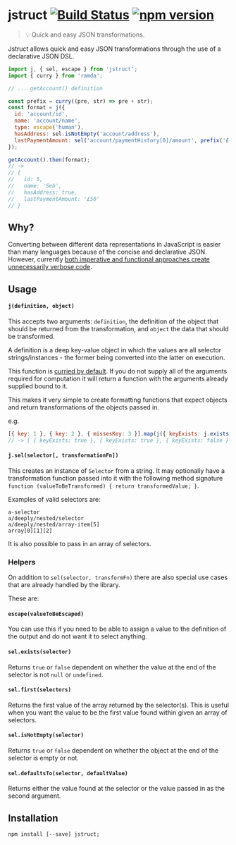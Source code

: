 # jstruct [![Build Status](https://travis-ci.org/sebinsua/jstruct.png)](https://travis-ci.org/sebinsua/jstruct) [![npm version](https://badge.fury.io/js/jstruct.svg)](https://npmjs.org/package/jstruct)
> :bulb: Quick and easy JSON transformations.

Jstruct allows quick and easy JSON transformations through the use of a declarative JSON DSL.

```javascript
import j, { sel, escape } from 'jstruct';
import { curry } from 'ramda';

// ... getAccount() definition

const prefix = curry((pre, str) => pre + str);
const format = j({
  id: 'account/id',
  name: 'account/name',
  type: escape('human'),
  hasAddress: sel.isNotEmpty('account/address'),
  lastPaymentAmount: sel('account/paymentHistory[0]/amount', prefix('£'))
});

getAccount().then(format);
// ->
// {
//   id: 5,
//   name: 'Seb',
//   hasAddress: true,
//   lastPaymentAmount: '£50'
// }
```

## Why?

Converting between different data representations in JavaScript is easier than many languages because of the concise and declarative JSON. However, currently [both imperative and functional approaches create unnecessarily verbose code](https://github.com/sebinsua/jstruct/wiki/Premise).

## Usage

#### `j(definition, object)`

This accepts two arguments: `definition`, the definition of the object that should be returned from the transformation, and `object` the data that should be transformed.

A definition is a deep key-value object in which the values are all selector strings/instances - the former being converted into the latter on execution.

This function is [curried by default](http://en.wikipedia.org/wiki/Currying). If you do not supply all of the arguments required for computation it will return a function with the arguments already supplied bound to it.

This makes it very simple to create formatting functions that expect objects and return transformations of the objects passed in.

e.g.

```javascript
[{ key: 1 }, { key: 2 }, { missesKey: 3 }].map(j({ keyExists: j.exists('key') }));
// -> [ { keyExists: true }, { keyExists: true }, { keyExists: false } ]
```

#### `j.sel(selector[, transformationFn])`

This creates an instance of `Selector` from a string. It may optionally have a transformation function passed into it with the following method signature `function (valueToBeTransformed) { return transformedValue; }`.

Examples of valid selectors are:

```
a-selector
a/deeply/nested/selector
a/deeply/nested/array-item[5]
array[0][1][2]
```

It is also possible to pass in an array of selectors.

### Helpers

On addition to `sel(selector, transformFn)` there are also special use cases that are already handled by the library.

These are:

#### `escape(valueToBeEscaped)`

You can use this if you need to be able to assign a value to the definition of the output and do not want it to select anything.

#### `sel.exists(selector)`

Returns `true` or `false` dependent on whether the value at the end of the selector is not `null` or `undefined`.

#### `sel.first(selectors)`

Returns the first value of the array returned by the selector(s). This is useful when you want the value to be the first value found within given an array of selectors.

#### `sel.isNotEmpty(selector)`

Returns `true` or `false` dependent on whether the object at the end of the selector is empty or not.

#### `sel.defaultsTo(selector, defaultValue)`

Returns either the value found at the selector or the value passed in as the second argument.

## Installation
```shell
npm install [--save] jstruct;
```
